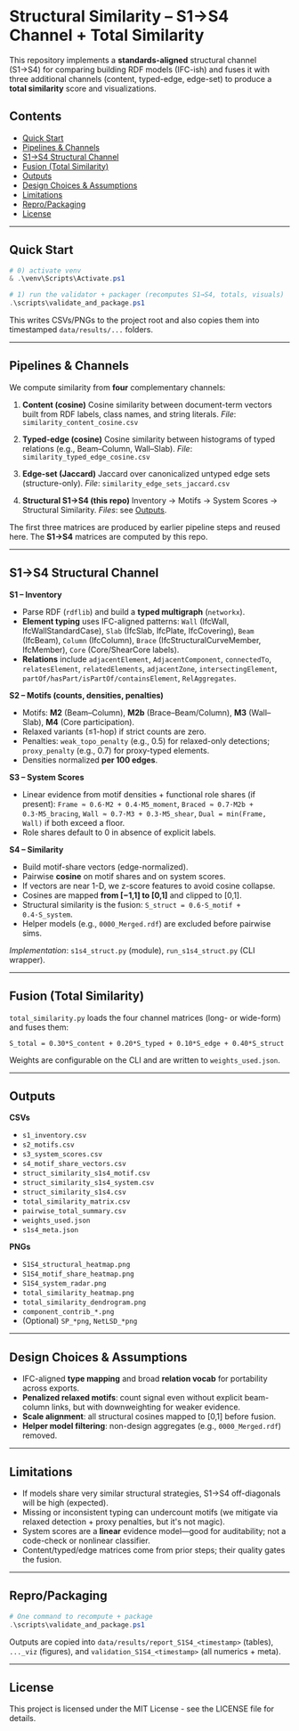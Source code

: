 # Structural Similarity – S1→S4 Channel + Total Similarity

This repository implements a **standards-aligned** structural channel (S1→S4) for comparing building RDF models (IFC-ish) and fuses it with three additional channels (content, typed-edge, edge-set) to produce a **total similarity** score and visualizations.

## Contents
- [Quick Start](#quick-start)
- [Pipelines & Channels](#pipelines--channels)
- [S1→S4 Structural Channel](#s1s4-structural-channel)
- [Fusion (Total Similarity)](#fusion-total-similarity)
- [Outputs](#outputs)
- [Design Choices & Assumptions](#design-choices--assumptions)
- [Limitations](#limitations)
- [Repro/Packaging](#repropackaging)
- [License](#license)

---

## Quick Start

```powershell
# 0) activate venv
& .\venv\Scripts\Activate.ps1

# 1) run the validator + packager (recomputes S1→S4, totals, visuals)
.\scripts\validate_and_package.ps1
```

This writes CSVs/PNGs to the project root and also copies them into timestamped `data/results/...` folders.

---

## Pipelines & Channels

We compute similarity from **four** complementary channels:

1. **Content (cosine)**
   Cosine similarity between document-term vectors built from RDF labels, class names, and string literals.
   *File*: `similarity_content_cosine.csv`

2. **Typed-edge (cosine)**
   Cosine similarity between histograms of typed relations (e.g., Beam–Column, Wall–Slab).
   *File*: `similarity_typed_edge_cosine.csv`

3. **Edge-set (Jaccard)**
   Jaccard over canonicalized untyped edge sets (structure-only).
   *File*: `similarity_edge_sets_jaccard.csv`

4. **Structural S1→S4 (this repo)**
   Inventory → Motifs → System Scores → Structural Similarity.
   *Files*: see [Outputs](#outputs).

The first three matrices are produced by earlier pipeline steps and reused here. The **S1→S4** matrices are computed by this repo.

---

## S1→S4 Structural Channel

**S1 – Inventory**

* Parse RDF (`rdflib`) and build a **typed multigraph** (`networkx`).
* **Element typing** uses IFC-aligned patterns:
  `Wall` (IfcWall, IfcWallStandardCase), `Slab` (IfcSlab, IfcPlate, IfcCovering),
  `Beam` (IfcBeam), `Column` (IfcColumn),
  `Brace` (IfcStructuralCurveMember, IfcMember), `Core` (Core/ShearCore labels).
* **Relations** include `adjacentElement`, `AdjacentComponent`, `connectedTo`, `relatesElement`, `relatedElements`, `adjacentZone`, `intersectingElement`, `partOf/hasPart/isPartOf/containsElement`, `RelAggregates`.

**S2 – Motifs (counts, densities, penalties)**

* Motifs: **M2** (Beam–Column), **M2b** (Brace–Beam/Column), **M3** (Wall–Slab), **M4** (Core participation).
* Relaxed variants (≤1-hop) if strict counts are zero.
* Penalties: `weak_topo_penalty` (e.g., 0.5) for relaxed-only detections; `proxy_penalty` (e.g., 0.7) for proxy-typed elements.
* Densities normalized **per 100 edges**.

**S3 – System Scores**

* Linear evidence from motif densities + functional role shares (if present):
  `Frame ≈ 0.6·M2 + 0.4·M5_moment`,
  `Braced ≈ 0.7·M2b + 0.3·M5_bracing`,
  `Wall ≈ 0.7·M3 + 0.3·M5_shear`,
  `Dual = min(Frame, Wall)` if both exceed a floor.
* Role shares default to 0 in absence of explicit labels.

**S4 – Similarity**

* Build motif-share vectors (edge-normalized).
* Pairwise **cosine** on motif shares and on system scores.
* If vectors are near 1-D, we z-score features to avoid cosine collapse.
* Cosines are mapped **from [−1,1] to [0,1]** and clipped to [0,1].
* Structural similarity is the fusion: `S_struct = 0.6·S_motif + 0.4·S_system`.
* Helper models (e.g., `0000_Merged.rdf`) are excluded before pairwise sims.

*Implementation*: `s1s4_struct.py` (module), `run_s1s4_struct.py` (CLI wrapper).

---

## Fusion (Total Similarity)

`total_similarity.py` loads the four channel matrices (long- or wide-form) and fuses them:

```
S_total = 0.30*S_content + 0.20*S_typed + 0.10*S_edge + 0.40*S_struct
```

Weights are configurable on the CLI and are written to `weights_used.json`.

---

## Outputs

**CSVs**

* `s1_inventory.csv`
* `s2_motifs.csv`
* `s3_system_scores.csv`
* `s4_motif_share_vectors.csv`
* `struct_similarity_s1s4_motif.csv`
* `struct_similarity_s1s4_system.csv`
* `struct_similarity_s1s4.csv`
* `total_similarity_matrix.csv`
* `pairwise_total_summary.csv`
* `weights_used.json`
* `s1s4_meta.json`

**PNGs**

* `S1S4_structural_heatmap.png`
* `S1S4_motif_share_heatmap.png`
* `S1S4_system_radar.png`
* `total_similarity_heatmap.png`
* `total_similarity_dendrogram.png`
* `component_contrib_*.png`
* (Optional) `SP_*png`, `NetLSD_*png`

---

## Design Choices & Assumptions

* IFC-aligned **type mapping** and broad **relation vocab** for portability across exports.
* **Penalized relaxed motifs**: count signal even without explicit beam-column links, but with downweighting for weaker evidence.
* **Scale alignment**: all structural cosines mapped to [0,1] before fusion.
* **Helper model filtering**: non-design aggregates (e.g., `0000_Merged.rdf`) removed.

---

## Limitations

* If models share very similar structural strategies, S1→S4 off-diagonals will be high (expected).
* Missing or inconsistent typing can undercount motifs (we mitigate via relaxed detection + proxy penalties, but it's not magic).
* System scores are a **linear** evidence model—good for auditability; not a code-check or nonlinear classifier.
* Content/typed/edge matrices come from prior steps; their quality gates the fusion.

---

## Repro/Packaging

```powershell
# One command to recompute + package
.\scripts\validate_and_package.ps1
```

Outputs are copied into `data/results/report_S1S4_<timestamp>` (tables),
`..._viz` (figures), and `validation_S1S4_<timestamp>` (all numerics + meta).

---

## License

This project is licensed under the MIT License - see the LICENSE file for details.